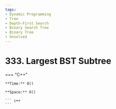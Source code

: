 ```yaml
---
tags:
- Dynamic Programming
- Tree
- Depth-First Search
- Binary Search Tree
- Binary Tree
- Unsolved
---
```



# 333. Largest BST Subtree

=== "C++"

    **Time:** O()

    **Space:** O()

    ``` c++
    ```